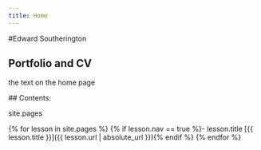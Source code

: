 ```yaml
---
title: Home
---
```


#Edward Southerington

## Portfolio and CV

the text on the home page


<div class="toc" markdown="1">
## Contents:

site.pages

{% for lesson in site.pages %}
{% if lesson.nav == true %}- lesson.title [{{ lesson.title }}]({{ lesson.url | absolute_url }}){% endif %}
{% endfor %}
</div>
